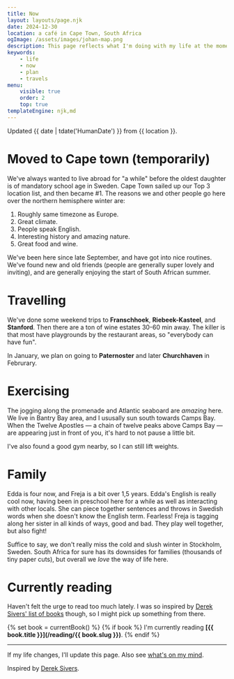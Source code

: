 ```yaml
---
title: Now
layout: layouts/page.njk
date: 2024-12-30
location: a café in Cape Town, South Africa
ogImage: /assets/images/johan-map.png
description: This page reflects what I'm doing with my life at the moment.
keywords:
    - life
    - now
    - plan
    - travels
menu:
    visible: true
    order: 2
    top: true
templateEngine: njk,md
---
```


Updated <time datetime="{{ date | tdate('Machine') }}">{{ date | tdate('HumanDate') }}</time> from {{ location }}.

# Moved to Cape town (temporarily)

We've always wanted to live abroad for "a while" before the oldest daughter is of mandatory school
age in Sweden. Cape Town sailed up our Top 3 location list, and then became #1. The reasons we and other people go here over the northern hemisphere winter are:

1. Roughly same timezone as Europe.
2. Great climate.
3. People speak English.
4. Interesting history and amazing nature.
5. Great food and wine.

We've been here since late September, and have got into nice routines. We've found new and old friends (people are generally super lovely and inviting), and are generally enjoying the start of South African summer.

# Travelling

We've done some weekend trips to **Franschhoek**, **Riebeek-Kasteel**, and **Stanford**. Then there are a ton of wine estates 30-60 min away. The killer is that most have playgrounds by the restaurant areas, so "everybody can have fun".

In January, we plan on going to **Paternoster** and later **Churchhaven** in Februrary.

# Exercising

The jogging along the promenade and Atlantic seaboard are *amazing* here. We live in Bantry Bay area, and I ususally sun south towards Camps Bay. When the Twelve Apostles — a chain of twelve peaks above Camps Bay — are appearing just in front of you, it's hard to not pause a little bit.

I've also found a good gym nearby, so I can still lift weights.

# Family

Edda is four now, and Freja is a bit over 1,5 years. Edda's English is really cool now, having been in preschool here for a while as well as interacting with other locals. She can piece together sentences and throws in Swedish words when she doesn't know the English term. Fearless! Freja is tagging along her sister in all kinds of ways, good and bad. They play well together, but also fight!

Suffice to say, we don't really miss the cold and slush winter in Stockholm, Sweden. South Africa for sure has its downsides for families (thousands of tiny paper cuts), but overall we _love_ the way of life here.

# Currently reading

Haven't felt the urge to read too much lately. I was so inspired by [Derek Sivers' list of books](https://sive.rs/book) though, so I might pick up something from there.

{% set book = currentBook() %}
{% if book %}
    I'm currently reading **[{{ book.title }}](/reading/{{ book.slug }})**.
{% endif %}

***

If my life changes, I'll update this page. Also see [what's on my mind](/micro).

Inspired by [Derek Sivers](https://sivers.org/now).
